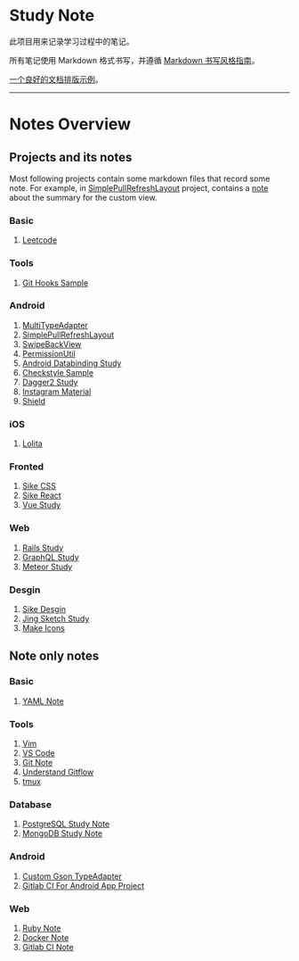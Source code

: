# Study Note

此项目用来记录学习过程中的笔记。

所有笔记使用 Markdown 格式书写，并遵循 [Markdown 书写风格指南](http://einverne.github.io/markdown-style-guide/zh.html)。

[一个良好的文档排版示例](https://developer.android.com/topic/libraries/data-binding/index.html)。

----

# Notes Overview

## Projects and its notes

Most following projects contain some markdown files that record some note. 
For example, in [SimplePullRefreshLayout](https://github.com/baurine/simple-pull-refresh-layout) project, 
contains a [note](https://github.com/baurine/simple-pull-refresh-layout/blob/master/note/simple-pullrefreshlayout-note.md) about the summary for the custom view.

### Basic

1. [Leetcode](https://github.com/baurine/leetcode)

### Tools

1. [Git Hooks Sample](https://github.com/baurine/git-hooks-sample)

### Android

1. [MultiTypeAdapter](https://github.com/baurine/multi-type-adapter)
1. [SimplePullRefreshLayout](https://github.com/baurine/simple-pull-refresh-layout)
1. [SwipeBackView](https://github.com/baurine/swipebackview)
1. [PermissionUtil](https://github.com/baurine/permission-util)
1. [Android Databinding Study](https://github.com/baurine/android-data-binding-study)
1. [Checkstyle Sample](https://github.com/baurine/checkstyle-sample)
1. [Dagger2 Study](https://github.com/baurine/dagger2-study)
1. [Instagram Material](https://github.com/baurine/instagram-material)
1. [Shield](https://github.com/baurine/shield)

### iOS

1. [Lolita](https://github.com/baurine/lolita)

### Fronted

1. [Sike CSS](https://github.com/baurine/sike-css)
1. [Sike React](https://github.com/baurine/sike-react)
1. [Vue Study](https://github.com/baurine/vue-study)

### Web

1. [Rails Study](https://github.com/baurine/rails-study)
1. [GraphQL Study](https://github.com/baurine/graphql-study)
1. [Meteor Study](https://github.com/baurine/meteor-study)

### Desgin

1. [Sike Desgin](https://github.com/baurine/sike-design)
1. [Jing Sketch Study](https://github.com/baurine/jing-sketch-xcode)
1. [Make Icons](https://github.com/baurine/makeicons)

## Note only notes

### Basic

1. [YAML Note](./basic/yaml-note.md)

### Tools

1. [Vim](./tools/vim.md)
1. [VS Code](./tools/vscode.md)
1. [Git Note](./tools/git-note.md)
1. [Understand Gitflow](./tools/understand-git-flow.md)
1. [tmux](./tools/tmux.md)

### Database

1. [PostgreSQL Study Note](./database/postgresql-study-note.md)
1. [MongoDB Study Note](./database/mongodb-study-note.md)

### Android

1. [Custom Gson TypeAdapter](./android/gson-adapter.md)
1. [Gitlab CI For Android App Project](./android/gitlab-ci-for-android-app-project.md)

### Web

1. [Ruby Note](./web/ruby-note.md)
1. [Docker Note](./web/docker-note.md)
1. [Gitlab CI Note](./web/gitlab-ci-note.md)
